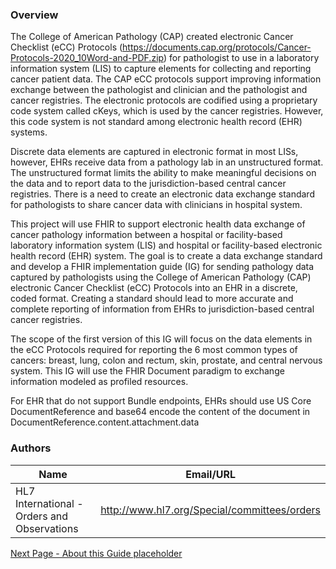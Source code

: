 ### Overview

The College of American Pathology (CAP) created electronic Cancer Checklist (eCC) Protocols (https://documents.cap.org/protocols/Cancer-Protocols-2020_10Word-and-PDF.zip) for pathologist to use in a laboratory information system (LIS) to capture elements for collecting and reporting cancer patient data.  The CAP eCC protocols support improving information exchange between the pathologist and clinician and the pathologist and cancer registries. The electronic protocols are codified using a proprietary code system called cKeys, which is used by the cancer registries.  However, this code system is not standard among electronic health record (EHR) systems.

Discrete data elements are captured in electronic format in most LISs, however, EHRs receive data from a pathology lab in an unstructured format. The unstructured format limits the ability to make meaningful decisions on the data and to report data to the jurisdiction-based central cancer registries. There is a need to create an electronic data exchange standard for pathologists to share cancer data with clinicians in hospital system.   

This project will use FHIR to support electronic health data exchange of cancer pathology information between a hospital or facility-based laboratory information system (LIS) and hospital or facility-based electronic health record (EHR) system.  The goal is to create a data exchange standard and develop a FHIR implementation guide (IG) for sending pathology data captured by pathologists using the College of American Pathology (CAP) electronic Cancer Checklist (eCC) Protocols into an EHR in a discrete, coded format. Creating a standard should lead to more accurate and complete reporting of information from EHRs to jurisdiction-based central cancer registries.  

The scope of the first version of this IG will focus on the data elements in the eCC Protocols required for reporting the 6 most common types of cancers: breast, lung, colon and rectum, skin, prostate, and central nervous system.  This IG will use the FHIR Document paradigm to exchange information modeled as profiled resources. 

For EHR that do not support Bundle endpoints, EHRs should use US Core DocumentReference and base64 encode the content of the document in DocumentReference.content.attachment.data





### Authors

<table>
<thead>
<tr>
<th>Name</th>
<th>Email/URL</th>
</tr>
</thead>
<tbody>
<tr>
<td>HL7 International - Orders and Observations</td>
<td><a href="http://www.hl7.org/Special/committees/orders" target="_new">http://www.hl7.org/Special/committees/orders</a></td>
</tr>
</tbody>
</table>




[Next Page - About this Guide placeholder](about_this_guide_placeholder.html)